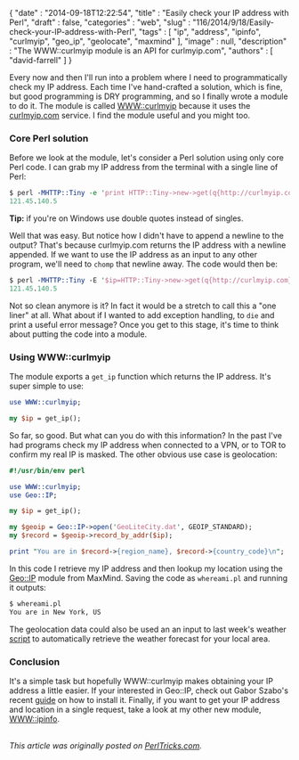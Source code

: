 {
   "date" : "2014-09-18T12:22:54",
   "title" : "Easily check your IP address with Perl",
   "draft" : false,
   "categories" : "web",
   "slug" : "116/2014/9/18/Easily-check-your-IP-address-with-Perl",
   "tags" : [
      "ip",
      "address",
      "ipinfo",
      "curlmyip",
      "geo_ip",
      "geolocate",
      "maxmind"
   ],
   "image" : null,
   "description" : "The WWW::curlmyip module is an API for curlmyip.com",
   "authors" : [
      "david-farrell"
   ]
}


Every now and then I'll run into a problem where I need to programmatically check my IP address. Each time I've hand-crafted a solution, which is fine, but good programming is DRY programming, and so I finally wrote a module to do it. The module is called [WWW::curlmyip](https://metacpan.org/pod/WWW::curlmyip) because it uses the [curlmyip.com](http://curlmyip.com) service. I find the module useful and you might too.

### Core Perl solution

Before we look at the module, let's consider a Perl solution using only core Perl code. I can grab my IP address from the terminal with a single line of Perl:

```perl
$ perl -MHTTP::Tiny -e 'print HTTP::Tiny->new->get(q{http://curlmyip.com})->{content}'
121.45.140.5
```

**Tip:** if you're on Windows use double quotes instead of singles.

Well that was easy. But notice how I didn't have to append a newline to the output? That's because curlmyip.com returns the IP address with a newline appended. If we want to use the IP address as an input to any other program, we'll need to `chomp` that newline away. The code would then be:

```perl
$ perl -MHTTP::Tiny -E '$ip=HTTP::Tiny->new->get(q{http://curlmyip.com})->{content}; chomp $ip; say $ip'
121.45.140.5
```

Not so clean anymore is it? In fact it would be a stretch to call this a "one liner" at all. What about if I wanted to add exception handling, to `die` and print a useful error message? Once you get to this stage, it's time to think about putting the code into a module.

### Using WWW::curlmyip

The module exports a `get_ip` function which returns the IP address. It's super simple to use:

```perl
use WWW::curlmyip;

my $ip = get_ip();
```

So far, so good. But what can you do with this information? In the past I've had programs check my IP address when connected to a VPN, or to TOR to confirm my real IP is masked. The other obvious use case is geolocation:

```perl
#!/usr/bin/env perl

use WWW::curlmyip;
use Geo::IP;

my $ip = get_ip();

my $geoip = Geo::IP->open('GeoLiteCity.dat', GEOIP_STANDARD);
my $record = $geoip->record_by_addr($ip);

print "You are in $record->{region_name}, $record->{country_code}\n";
```

In this code I retrieve my IP address and then lookup my location using the [Geo::IP](https://metacpan.org/pod/Geo::IP) module from MaxMind. Saving the code as `whereami.pl` and running it outputs:

```perl
$ whereami.pl
You are in New York, US
```

The geolocation data could also be used an an input to last week's weather [script](http://perltricks.com/article/114/2014/9/11/Get-a-weather-report-at-the-terminal-with-Perl) to automatically retrieve the weather forecast for your local area.

### Conclusion

It's a simple task but hopefully WWW::curlmyip makes obtaining your IP address a little easier. If your interested in Geo::IP, check out Gabor Szabo's recent [guide](http://perlmaven.com/using-travis-ci-and-installing-geo-ip-on-linux#h2) on how to install it. Finally, if you want to get your IP address and location in a single request, take a look at my other new module, [WWW::ipinfo](https://metacpan.org/pod/WWW::ipinfo).

\
*This article was originally posted on [PerlTricks.com](http://perltricks.com).*
